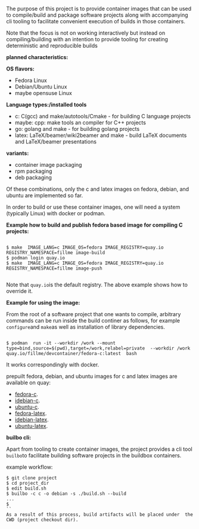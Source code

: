 
The purpose of this project is to provide container images that can be used to compile/build and package software projects
along with accompanying cli tooling to facilitate convenient execution of builds in those containers.

Note that the focus is not on working interactively but  instead on compiling/building with an intention
to provide tooling for creating deterministic and reproducible builds



**planned characteristics:**

**OS flavors:**
* Fedora Linux
* Debian/Ubuntu Linux
* maybe opensuse Linux

**Language types:/installed tools**

* c: C(gcc) and make/autotools/Cmake - for building C language projects
* maybe: cpp: make tools an compiler for C++ projects
* go: golang and make - for building golang projects
* latex: LaTeX/beamer/wiki2beamer and make - build LaTeX documents and LaTeX/beamer presentations

**variants:**

* container image packaging
* rpm packaging
* deb packaging


Of these combinations, only the c and latex  images on fedora, debian, and ubuntu are   implemented so far.


In order to build or use these container images,  one will need a system (typically Linux) with docker or podman.






**Example how to build and publish fedora based image for compiling C projects:**

```console

$ make  IMAGE_LANG=c IMAGE_OS=fedora IMAGE_REGISTRY=quay.io REGISTRY_NAMESPACE=fillme image-build
$ podman login quay.io
$ make  IMAGE_LANG=c IMAGE_OS=fedora IMAGE_REGISTRY=quay.io REGISTRY_NAMESPACE=fillme image-push


```

Note that `quay.io`is the default registry. The above example shows how to override it.

**Example for using the image:**

From the root of a software project that one wants to compile, arbitrary commands  can be run inside the build continer
as follows, for example `configure`and `make`as well as installation of library dependencies.

```console

$ podman  run -it --workdir /work --mount type=bind,source=$(pwd),target=/work,relabel=private  --workdir /work quay.io/fillme/devcontainer/fedora-c:latest  bash  

```

It works correspondingly with docker.

prepuilt fedora, debian, and ubuntu images for c and latex   images are available on quay:

* [fedora-c](https://quay.io/repository/buildbox/buildbox/fedora-c).
* [idebian-c](https://quay.io/repository/buildbox/buildbox/debian-c).
* [ubuntu-c](https://quay.io/repository/madam/buildbox/ubuntu-c).
* [fedora-latex](https://quay.io/repository/buildbox/buildbox/fedora-latex).
* [idebian-latex](https://quay.io/repository/buildbox/buildbox/debian-latex).
* [ubuntu-latex](https://quay.io/repository/buildbox/buildbox/ubuntu-latex).


**builbo cli:**

Apart from tooling to create container images, the project provides a cli tool `builbo`to facilitate building software projects in the buildbox containers.

example workflow:

```console
$ git clone project
$ cd project_dir
$ edit build.sh
$ builbo -c c -o debian -s ./build.sh --build
...
$
``
As a result of this process, build artifacts will be placed under  the CWD (project checkout dir).


